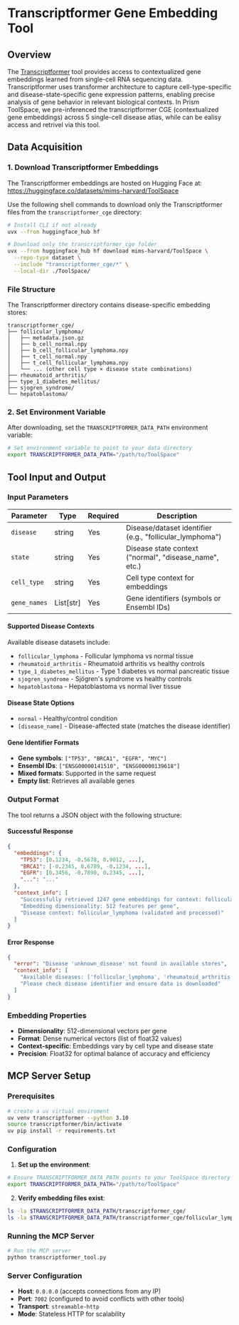 # Transcriptformer Gene Embedding Tool

## Overview

The [Transcriptformer](https://github.com/czi-ai/transcriptformer) tool provides access to contextualized gene embeddings learned from single-cell RNA sequencing data. Transcriptformer uses transformer architecture to capture cell-type-specific and disease-state-specific gene expression patterns, enabling precise analysis of gene behavior in relevant biological contexts. In Prism ToolSpace, we pre-inferenced the transcriptformer CGE (contextualized gene embeddings) across 5 single-cell disease atlas, while can be ealisy access and retrivel via this tool.

## Data Acquisition

### 1. Download Transcriptformer Embeddings

The Transcriptformer embeddings are hosted on Hugging Face at: https://huggingface.co/datasets/mims-harvard/ToolSpace

Use the following shell commands to download only the Transcriptformer files from the `transcriptformer_cge` directory:

```bash
# Install CLI if not already
uvx --from huggingface_hub hf

# Download only the transcriptformer_cge folder
uvx --from huggingface_hub hf download mims-harvard/ToolSpace \
  --repo-type dataset \
  --include "transcriptformer_cge/*" \
  --local-dir ./ToolSpace/
```

### File Structure

The Transcriptformer directory contains disease-specific embedding stores:

```
transcriptformer_cge/
├── follicular_lymphoma/
│   ├── metadata.json.gz
│   ├── b_cell_normal.npy
│   ├── b_cell_follicular_lymphoma.npy
│   ├── t_cell_normal.npy
│   ├── t_cell_follicular_lymphoma.npy
│   └── ... (other cell type × disease state combinations)
├── rheumatoid_arthritis/
├── type_1_diabetes_mellitus/
├── sjogren_syndrome/
└── hepatoblastoma/
```

### 2. Set Environment Variable

After downloading, set the `TRANSCRIPTFORMER_DATA_PATH` environment variable:

```bash
# Set environment variable to point to your data directory
export TRANSCRIPTFORMER_DATA_PATH="/path/to/ToolSpace"
```

## Tool Input and Output

### Input Parameters

| Parameter | Type | Required | Description |
|-----------|------|----------|-------------|
| `disease` | string | Yes | Disease/dataset identifier (e.g., "follicular_lymphoma") |
| `state` | string | Yes | Disease state context ("normal", "disease_name", etc.) |
| `cell_type` | string | Yes | Cell type context for embeddings |
| `gene_names` | List[str] | Yes | Gene identifiers (symbols or Ensembl IDs) |

#### Supported Disease Contexts
Available disease datasets include:
- `follicular_lymphoma` - Follicular lymphoma vs normal tissue
- `rheumatoid_arthritis` - Rheumatoid arthritis vs healthy controls
- `type_1_diabetes_mellitus` - Type 1 diabetes vs normal pancreatic tissue
- `sjogren_syndrome` - Sjögren's syndrome vs healthy controls
- `hepatoblastoma` - Hepatoblastoma vs normal liver tissue

#### Disease State Options
- `normal` - Healthy/control condition
- `[disease_name]` - Disease-affected state (matches the disease identifier)


#### Gene Identifier Formats
- **Gene symbols**: `["TP53", "BRCA1", "EGFR", "MYC"]`
- **Ensembl IDs**: `["ENSG00000141510", "ENSG00000139618"]`
- **Mixed formats**: Supported in the same request
- **Empty list**: Retrieves all available genes

### Output Format

The tool returns a JSON object with the following structure:

#### Successful Response
```json
{
  "embeddings": {
    "TP53": [0.1234, -0.5678, 0.9012, ...],
    "BRCA1": [-0.2345, 0.6789, -0.1234, ...],
    "EGFR": [0.3456, -0.7890, 0.2345, ...],
    "...": "..."
  },
  "context_info": [
    "Successfully retrieved 1247 gene embeddings for context: follicular_lymphoma - normal - b_cell",
    "Embedding dimensionality: 512 features per gene",
    "Disease context: follicular_lymphoma (validated and processed)"
  ]
}
```

#### Error Response
```json
{
  "error": "Disease 'unknown_disease' not found in available stores",
  "context_info": [
    "Available diseases: ['follicular_lymphoma', 'rheumatoid_arthritis', 'type_1_diabetes_mellitus', 'sjogren_syndrome', 'hepatoblastoma']",
    "Please check disease identifier and ensure data is downloaded"
  ]
}
```

### Embedding Properties

- **Dimensionality**: 512-dimensional vectors per gene
- **Format**: Dense numerical vectors (list of float32 values)
- **Context-specific**: Embeddings vary by cell type and disease state
- **Precision**: Float32 for optimal balance of accuracy and efficiency

## MCP Server Setup

### Prerequisites

```bash
# create a uv virtual enviroment
uv venv transcriptformer --python 3.10
source transcriptformer/bin/activate
uv pip install -r requirements.txt
```

### Configuration

1. **Set up the environment**:
```bash
# Ensure TRANSCRIPTFORMER_DATA_PATH points to your ToolSpace directory
export TRANSCRIPTFORMER_DATA_PATH="/path/to/ToolSpace"
```

2. **Verify embedding files exist**:
```bash
ls -la $TRANSCRIPTFORMER_DATA_PATH/transcriptformer_cge/
ls -la $TRANSCRIPTFORMER_DATA_PATH/transcriptformer_cge/follicular_lymphoma/
```

### Running the MCP Server

```bash
# Run the MCP server
python transcriptformer_tool.py
```

### Server Configuration

- **Host**: `0.0.0.0` (accepts connections from any IP)
- **Port**: `7002` (configured to avoid conflicts with other tools)
- **Transport**: `streamable-http`
- **Mode**: Stateless HTTP for scalability
